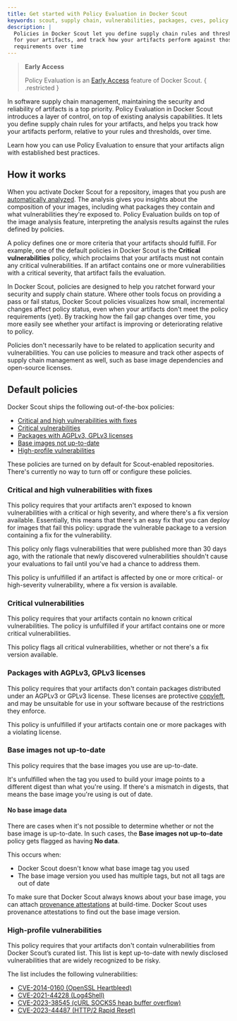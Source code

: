 ```yaml
---
title: Get started with Policy Evaluation in Docker Scout
keywords: scout, supply chain, vulnerabilities, packages, cves, policy
description: |
  Policies in Docker Scout let you define supply chain rules and thresholds
  for your artifacts, and track how your artifacts perform against those
  requirements over time
---
```


> **Early Access**
>
> Policy Evaluation is an [Early Access](/release-lifecycle/#early-access-ea)
> feature of Docker Scout.
{ .restricted }

In software supply chain management, maintaining the security and reliability
of artifacts is a top priority. Policy Evaluation in Docker Scout introduces a
layer of control, on top of existing analysis capabilities. It lets you define
supply chain rules for your artifacts, and helps you track how your artifacts
perform, relative to your rules and thresholds, over time.

Learn how you can use Policy Evaluation to ensure that your artifacts align
with established best practices.

## How it works

When you activate Docker Scout for a repository, images that you push are
[automatically analyzed](../image-analysis.md). The analysis gives you insights
about the composition of your images, including what packages they contain and
what vulnerabilities they're exposed to. Policy Evaluation builds on top of the
image analysis feature, interpreting the analysis results against the rules
defined by policies.

A policy defines one or more criteria that your artifacts should fulfill. For
example, one of the default policies in Docker Scout is the **Critical
vulnerabilities** policy, which proclaims that your artifacts must not contain
any critical vulnerabilities. If an artifact contains one or more
vulnerabilities with a critical severity, that artifact fails the evaluation.

In Docker Scout, policies are designed to help you ratchet forward your
security and supply chain stature. Where other tools focus on providing a pass
or fail status, Docker Scout policies visualizes how small, incremental changes
affect policy status, even when your artifacts don't meet the policy
requirements (yet). By tracking how the fail gap changes over time, you more
easily see whether your artifact is improving or deteriorating relative to
policy.

Policies don't necessarily have to be related to application security and
vulnerabilities. You can use policies to measure and track other aspects of
supply chain management as well, such as base image dependencies and
open-source licenses.

## Default policies

Docker Scout ships the following out-of-the-box policies:

- [Critical and high vulnerabilities with fixes](#critical-and-high-vulnerabilities-with-fixes)
- [Critical vulnerabilities](#critical-vulnerabilities)
- [Packages with AGPLv3, GPLv3 licenses](#packages-with-agplv3-gplv3-licenses)
- [Base images not up-to-date](#base-images-not-up-to-date)
- [High-profile vulnerabilities](#high-profile-vulnerabilities)

These policies are turned on by default for Scout-enabled repositories. There's
currently no way to turn off or configure these policies.

### Critical and high vulnerabilities with fixes

This policy requires that your artifacts aren't exposed to known
vulnerabilities with a critical or high severity, and where there's a fix
version available. Essentially, this means that there's an easy fix that you
can deploy for images that fail this policy: upgrade the vulnerable package to
a version containing a fix for the vulnerability.

This policy only flags vulnerabilities that were published more than 30
days ago, with the rationale that newly discovered vulnerabilities
shouldn't cause your evaluations to fail until you've had a chance to
address them.

This policy is unfulfilled if an artifact is affected by one or more critical-
or high-severity vulnerability, where a fix version is available.

### Critical vulnerabilities

This policy requires that your artifacts contain no known critical
vulnerabilities. The policy is unfulfilled if your artifact contains one or
more critical vulnerabilities.

This policy flags all critical vulnerabilities, whether or not there's a fix
version available.

### Packages with AGPLv3, GPLv3 licenses

This policy requires that your artifacts don't contain packages distributed
under an AGPLv3 or GPLv3 license. These licenses are protective
[copyleft](https://en.wikipedia.org/wiki/Copyleft), and may be unsuitable for
use in your software because of the restrictions they enforce.

This policy is unfulfilled if your artifacts contain one or more packages with
a violating license.

### Base images not up-to-date

This policy requires that the base images you use are up-to-date.

It's unfulfilled when the tag you used to build your image points to a
different digest than what you're using. If there's a mismatch in digests, that
means the base image you're using is out of date.

#### No base image data

There are cases when it's not possible to determine whether or not the base
image is up-to-date. In such cases, the **Base images not up-to-date** policy
gets flagged as having **No data**.

This occurs when:

- Docker Scout doesn't know what base image tag you used
- The base image version you used has multiple tags, but not all tags are out
  of date

To make sure that Docker Scout always knows about your base image, you can
attach [provenance attestations](../../build/attestations/slsa-provenance.md)
at build-time. Docker Scout uses provenance attestations to find out the base
image version.

### High-profile vulnerabilities

This policy requires that your artifacts don't contain vulnerabilities from
Docker Scout’s curated list. This list is kept up-to-date with newly disclosed
vulnerabilities that are widely recognized to be risky.

The list includes the following vulnerabilities:

- [CVE-2014-0160 (OpenSSL Heartbleed)](https://scout.docker.com/v/CVE-2014-0160)
- [CVE-2021-44228 (Log4Shell)](https://scout.docker.com/v/CVE-2021-44228)
- [CVE-2023-38545 (cURL SOCKS5 heap buffer overflow)](https://scout.docker.com/v/CVE-2023-38545)
- [CVE-2023-44487 (HTTP/2 Rapid Reset)](https://scout.docker.com/v/CVE-2023-44487)
